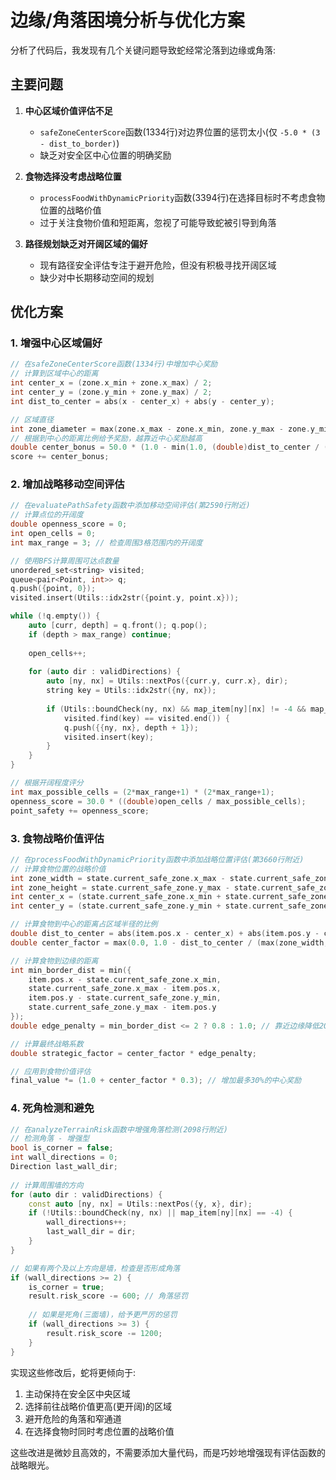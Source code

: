 # 边缘/角落困境分析与优化方案

分析了代码后，我发现有几个关键问题导致蛇经常沦落到边缘或角落:

## 主要问题

1. **中心区域价值评估不足**

   - `safeZoneCenterScore`函数(1334行)对边界位置的惩罚太小(仅 `-5.0 * (3 - dist_to_border)`)
   - 缺乏对安全区中心位置的明确奖励
2. **食物选择没考虑战略位置**

   - `processFoodWithDynamicPriority`函数(3394行)在选择目标时不考虑食物位置的战略价值
   - 过于关注食物价值和短距离，忽视了可能导致蛇被引导到角落
3. **路径规划缺乏对开阔区域的偏好**

   - 现有路径安全评估专注于避开危险，但没有积极寻找开阔区域
   - 缺少对中长期移动空间的规划

## 优化方案

### 1. 增强中心区域偏好

```cpp
// 在safeZoneCenterScore函数(1334行)中增加中心奖励
// 计算到区域中心的距离
int center_x = (zone.x_min + zone.x_max) / 2;
int center_y = (zone.y_min + zone.y_max) / 2;
int dist_to_center = abs(x - center_x) + abs(y - center_y);

// 区域直径
int zone_diameter = max(zone.x_max - zone.x_min, zone.y_max - zone.y_min);
// 根据到中心的距离比例给予奖励，越靠近中心奖励越高
double center_bonus = 50.0 * (1.0 - min(1.0, (double)dist_to_center / (zone_diameter / 2)));
score += center_bonus;
```

### 2. 增加战略移动空间评估

```cpp
// 在evaluatePathSafety函数中添加移动空间评估(第2590行附近)
// 计算点位的开阔度
double openness_score = 0;
int open_cells = 0;
int max_range = 3; // 检查周围3格范围内的开阔度

// 使用BFS计算周围可达点数量
unordered_set<string> visited;
queue<pair<Point, int>> q;
q.push({point, 0});
visited.insert(Utils::idx2str({point.y, point.x}));

while (!q.empty()) {
    auto [curr, depth] = q.front(); q.pop();
    if (depth > max_range) continue;
  
    open_cells++;
  
    for (auto dir : validDirections) {
        auto [ny, nx] = Utils::nextPos({curr.y, curr.x}, dir);
        string key = Utils::idx2str({ny, nx});
      
        if (Utils::boundCheck(ny, nx) && map_item[ny][nx] != -4 && map_snake[ny][nx] != -5 && 
            visited.find(key) == visited.end()) {
            q.push({{ny, nx}, depth + 1});
            visited.insert(key);
        }
    }
}

// 根据开阔程度评分
int max_possible_cells = (2*max_range+1) * (2*max_range+1);
openness_score = 30.0 * ((double)open_cells / max_possible_cells);
point_safety += openness_score;
```

### 3. 食物战略价值评估

```cpp
// 在processFoodWithDynamicPriority函数中添加战略位置评估(第3660行附近)
// 计算食物位置的战略价值
int zone_width = state.current_safe_zone.x_max - state.current_safe_zone.x_min;
int zone_height = state.current_safe_zone.y_max - state.current_safe_zone.y_min;
int center_x = (state.current_safe_zone.x_min + state.current_safe_zone.x_max) / 2;
int center_y = (state.current_safe_zone.y_min + state.current_safe_zone.y_max) / 2;

// 计算食物到中心的距离占区域半径的比例
double dist_to_center = abs(item.pos.x - center_x) + abs(item.pos.y - center_y);
double center_factor = max(0.0, 1.0 - dist_to_center / (max(zone_width, zone_height) / 2.0));

// 计算食物到边缘的距离
int min_border_dist = min({
    item.pos.x - state.current_safe_zone.x_min,
    state.current_safe_zone.x_max - item.pos.x,
    item.pos.y - state.current_safe_zone.y_min,
    state.current_safe_zone.y_max - item.pos.y
});
double edge_penalty = min_border_dist <= 2 ? 0.8 : 1.0; // 靠近边缘降低20%价值

// 计算最终战略系数
double strategic_factor = center_factor * edge_penalty;

// 应用到食物价值评估
final_value *= (1.0 + center_factor * 0.3); // 增加最多30%的中心奖励
```

### 4. 死角检测和避免

```cpp
// 在analyzeTerrainRisk函数中增强角落检测(2098行附近)
// 检测角落 - 增强型
bool is_corner = false;
int wall_directions = 0;
Direction last_wall_dir;
  
// 计算周围墙的方向
for (auto dir : validDirections) {
    const auto [ny, nx] = Utils::nextPos({y, x}, dir);
    if (!Utils::boundCheck(ny, nx) || map_item[ny][nx] == -4) {
        wall_directions++;
        last_wall_dir = dir;
    }
}

// 如果有两个及以上方向是墙，检查是否形成角落
if (wall_directions >= 2) {
    is_corner = true;
    result.risk_score -= 600; // 角落惩罚
  
    // 如果是死角(三面墙)，给予更严厉的惩罚
    if (wall_directions >= 3) {
        result.risk_score -= 1200;
    }
}
```

实现这些修改后，蛇将更倾向于:

1. 主动保持在安全区中央区域
2. 选择前往战略价值更高(更开阔)的区域
3. 避开危险的角落和窄通道
4. 在选择食物时同时考虑位置的战略价值

这些改进是微妙且高效的，不需要添加大量代码，而是巧妙地增强现有评估函数的战略眼光。
